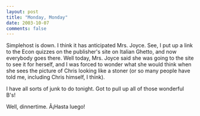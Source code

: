 ```yaml
---
layout: post
title: "Monday, Monday"
date: 2003-10-07
comments: false
---
```

Simplehost is down. I think it has anticipated Mrs. Joyce. See, I put up a
link to the Econ quizzes on the publisher's site on Italian Ghetto, and now
everybody goes there. Well today, Mrs. Joyce said she was going to the site to
see it for herself, and I was forced to wonder what she would think when she
sees the picture of Chris looking like a stoner (or so many people have told
me, including Chris himself, I think).




I have all sorts of junk to do tonight. Got to pull up all of those wonderful
B's!




Well, dinnertime. Â¡Hasta luego!
